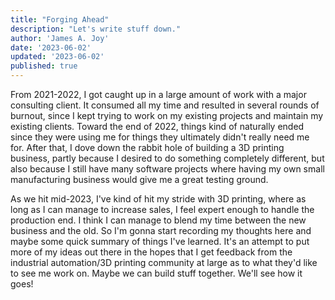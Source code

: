 ```yaml
---
title: "Forging Ahead"
description: "Let's write stuff down."
author: 'James A. Joy'
date: '2023-06-02'
updated: '2023-06-02'
published: true
---
```


From 2021-2022, I got caught up in a large amount of work with a major consulting client. It consumed all my time and resulted in several rounds of burnout, since I kept trying to work on my existing projects and maintain my existing clients. Toward the end of 2022, things kind of naturally ended since they were using me for things they ultimately didn't really need me for. After that, I dove down the rabbit hole of building a 3D printing business, partly because I desired to do something completely different, but also because I still have many software projects where having my own small manufacturing business would give me a great testing ground.

As we hit mid-2023, I've kind of hit my stride with 3D printing, where as long as I can manage to increase sales, I feel expert enough to handle the production end. I think I can manage to blend my time between the new business and the old. So I'm gonna start recording my thoughts here and maybe some quick summary of things I've learned. It's an attempt to put more of my ideas out there in the hopes that I get feedback from the industrial automation/3D printing community at large as to what they'd like to see me work on. Maybe we can build stuff together. We'll see how it goes!
